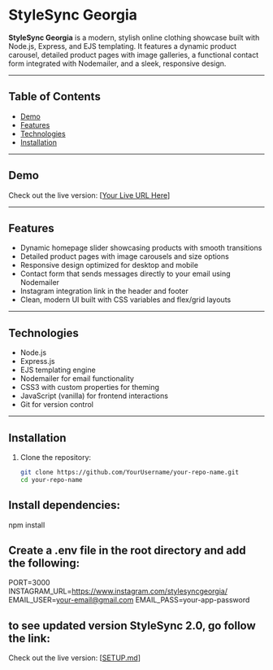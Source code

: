 # StyleSync Georgia

**StyleSync Georgia** is a modern, stylish online clothing showcase built with Node.js, Express, and EJS templating. It features a dynamic product carousel, detailed product pages with image galleries, a functional contact form integrated with Nodemailer, and a sleek, responsive design.

---

## Table of Contents

- [Demo](#demo)  
- [Features](#features)  
- [Technologies](#technologies)  
- [Installation](#installation)  

---

## Demo

Check out the live version: [[Your Live URL Here](https://stylesync-georgia.onrender.com/)]

---

## Features

- Dynamic homepage slider showcasing products with smooth transitions  
- Detailed product pages with image carousels and size options  
- Responsive design optimized for desktop and mobile  
- Contact form that sends messages directly to your email using Nodemailer  
- Instagram integration link in the header and footer  
- Clean, modern UI built with CSS variables and flex/grid layouts

---

## Technologies

- Node.js  
- Express.js  
- EJS templating engine  
- Nodemailer for email functionality  
- CSS3 with custom properties for theming  
- JavaScript (vanilla) for frontend interactions  
- Git for version control

---

## Installation

1. Clone the repository:  
   ```bash
   git clone https://github.com/YourUsername/your-repo-name.git
   cd your-repo-name
   
## Install dependencies:
npm install

## Create a .env file in the root directory and add the following:
PORT=3000
INSTAGRAM_URL=https://www.instagram.com/stylesyncgeorgia/
EMAIL_USER=your-email@gmail.com
EMAIL_PASS=your-app-password

## to see updated version StyleSync 2.0, go follow the link:

Check out the live version: [[SETUP.md](https://github.com/Lasha-Abrama/StyleSync-Georgia/blob/main/SETUP.md)]
